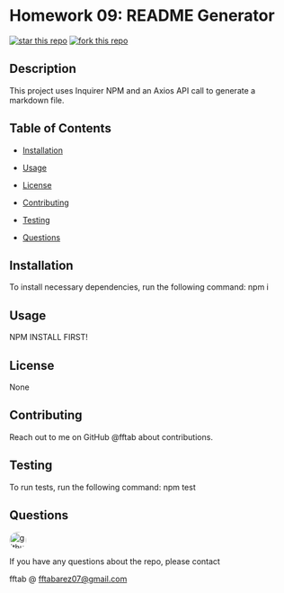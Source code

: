 
# Homework 09: README Generator

[![star this repo](https://githubbadges.com/star.svg?user=fftab&repo=READMEGenerator&style=default)](https://github.com/fftab/READMEGenerator)
[![fork this repo](https://githubbadges.com/fork.svg?user=fftab&repo=READMEGenerator&style=default)](https://github.com/fftab/READMEGenerator/fork)
## Description

This project uses Inquirer NPM and an Axios API call to generate a markdown file.

## Table of Contents

* [Installation](#installation)

* [Usage](#usage)

* [License](#license)

* [Contributing](#contributing)

* [Testing](#testing)

* [Questions](#questions)

## Installation

To install necessary dependencies, run the following command:
npm i

## Usage

NPM INSTALL FIRST!

## License

None

## Contributing

Reach out to me on GitHub @fftab about contributions.

## Testing

To run tests, run the following command:
npm test

## Questions

<img src="https://avatars2.githubusercontent.com/u/59068267?v=4" alt="github avatar" style="border-radius: 16px" width="30"/>

If you have any questions about the repo, please contact

fftab @ fftabarez07@gmail.com
